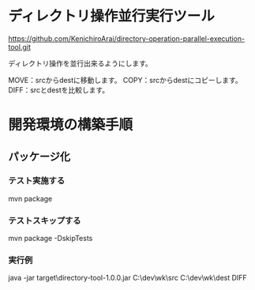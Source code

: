 # ディレクトリ操作並行実行ツール

https://github.com/KenichiroArai/directory-operation-parallel-execution-tool.git

ディレクトリ操作を並行出来るようにします。

MOVE：srcからdestに移動します。
COPY：srcからdestにコピーします。
DIFF：srcとdestを比較します。

# 開発環境の構築手順

## パッケージ化

### テスト実施する

mvn package

### テストスキップする
mvn package -DskipTests

### 実行例

java -jar target\directory-tool-1.0.0.jar C:\dev\wk\src C:\dev\wk\dest DIFF
